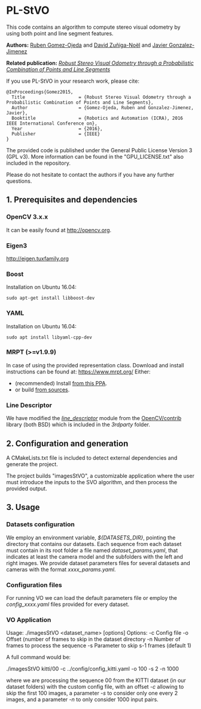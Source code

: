 # PL-StVO #

This code contains an algorithm to compute stereo visual odometry by using both point and line segment features.

**Authors:** [Ruben Gomez-Ojeda](http://mapir.isa.uma.es/mapirwebsite/index.php/people/164-ruben-gomez)
and [David Zuñiga-Noël](http://mapir.isa.uma.es/mapirwebsite/index.php/people/270)
and [Javier Gonzalez-Jimenez](http://mapir.isa.uma.es/mapirwebsite/index.php/people/95-javier-gonzalez-jimenez)

**Related publication:** [*Robust Stereo Visual Odometry through a Probabilistic Combination of Points and Line Segments*](http://mapir.isa.uma.es/mapirwebsite/index.php/people/164-ruben-gomez)

If you use PL-StVO in your research work, please cite:

    @InProceedings{Gomez2015,
      Title                    = {Robust Stereo Visual Odometry through a Probabilistic Combination of Points and Line Segments},
      Author                   = {Gomez-Ojeda, Ruben and Gonzalez-Jimenez, Javier},
      Booktitle                = {Robotics and Automation (ICRA), 2016 IEEE International Conference on},
      Year                     = {2016},
      Publisher                = {IEEE}
    }

The provided code is published under the General Public License Version 3 (GPL v3). More information can be found in the "GPU_LICENSE.txt" also included in the repository.

Please do not hesitate to contact the authors if you have any further questions.


## 1. Prerequisites and dependencies

### OpenCV 3.x.x
It can be easily found at http://opencv.org.

### Eigen3
http://eigen.tuxfamily.org

### Boost
Installation on Ubuntu 16.04:
```
sudo apt-get install libboost-dev
```

### YAML
Installation on Ubuntu 16.04:
```
sudo apt install libyaml-cpp-dev
```

### MRPT (>=v1.9.9)
In case of using the provided representation class.
Download and install instructions can be found at: https://www.mrpt.org/
Either:
- (recommended) Install [from this PPA](https://launchpad.net/~joseluisblancoc/+archive/ubuntu/mrpt).
- or build [from sources](https://github.com/mrpt/mrpt/).

### Line Descriptor
We have modified the [*line_descriptor*](https://github.com/opencv/opencv_contrib/tree/master/modules/line_descriptor) module from the [OpenCV/contrib](https://github.com/opencv/opencv_contrib) library (both BSD) which is included in the *3rdparty* folder.




## 2. Configuration and generation
A CMakeLists.txt file is included to detect external dependencies and generate the project.

The project builds "imagesStVO", a customizable application where the user must introduce the inputs to the SVO algorithm, and then process the provided output.



## 3. Usage

### Datasets configuration
We employ an environment variable, *${DATASETS_DIR}*, pointing the directory that contains our datasets. Each sequence from each dataset must contain in its root folder a file named *dataset_params.yaml*, that indicates at least the camera model and the subfolders with the left and right images. We provide dataset parameters files for several datasets and cameras with the format *xxxx_params.yaml*.

### Configuration files
For running VO we can load the default parameters file or employ the *config_xxxx.yaml* files provided for every dataset.

### VO Application
Usage: ./imagesStVO <dataset_name> [options]
Options:
	-c Config file
	-o Offset (number of frames to skip in the dataset directory
	-n Number of frames to process the sequence
	-s Parameter to skip s-1 frames (default 1)

A full command would be:

./imagesStVO kitti/00 -c ../config/config_kitti.yaml -o 100 -s 2 -n 1000

where we are processing the sequence 00 from the KITTI dataset (in our dataset folders) with the custom config file, with an offset *-c* allowing to skip the first 100 images, a parameter *-s* to consider only one every 2 images, and a parameter *-n* to only consider 1000 input pairs.
